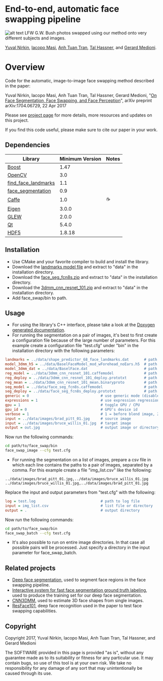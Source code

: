 # End-to-end, automatic face swapping pipeline
![alt text](https://yuvalnirkin.github.io/face_swap/images/face_swap_samples.jpg "Samples")
LFW G.W. Bush photos swapped using our method onto very different subjects and images.

[Yuval Nirkin](http://www.nirkin.com/), [Iacopo Masi](http://www-bcf.usc.edu/~iacopoma/), [Anh Tuan Tran](https://sites.google.com/site/anhttranusc/), [Tal Hassner](http://www.openu.ac.il/home/hassner/), and [Gerard Medioni](http://iris.usc.edu/people/medioni/index.html).
# Overview
Code for the automatic, image-to-image face swapping method described in the paper:

Yuval Nirkin, Iacopo Masi, Anh Tuan Tran, Tal Hassner, Gerard Medioni, "[On Face Segmentation, Face Swapping, and Face Perception](https://arxiv.org/abs/1704.06729)", arXiv preprint arXiv:1704.06729, 22 Apr 2017

Please see [project page](http://www.openu.ac.il/home/hassner/projects/faceswap/) for more details, more resources and updates on this project.

If you find this code useful, please make sure to cite our paper in your work.


## Dependencies
| Library                                                            | Minimum Version | Notes                                    |
|--------------------------------------------------------------------|-----------------|------------------------------------------|
| [Boost](http://www.boost.org/)                                     | 1.47            |                                          |
| [OpenCV](http://opencv.org/)                                       | 3.0             |                                          |
| [find_face_landmarks](https://github.com/YuvalNirkin/find_face_landmarks) | 1.1      |                                          |
| [face_segmentation](https://github.com/YuvalNirkin/face_segmentation) | 0.9          |                                          |
| [Caffe](https://github.com/BVLC/caffe)                             | 1.0             |☕️                                        |
| [Eigen](http://eigen.tuxfamily.org)                                | 3.0.0           |                                          |
| [GLEW](http://glew.sourceforge.net/)                               | 2.0.0           |                                          |
| [Qt](https://www.qt.io/)                                           | 5.4.0           |                                          |
| [HDF5](https://support.hdfgroup.org/HDF5/)                         | 1.8.18          |                                          |

## Installation
- Use CMake and your favorite compiler to build and install the library.
- Download the [landmarks model file](http://dlib.net/files/shape_predictor_68_face_landmarks.dat.bz2) and extract to "data" in the installation directory.
- Download the [face_seg_fcn8s.zip](https://github.com/YuvalNirkin/face_segmentation/releases/download/0.9/face_seg_fcn8s.zip) and extract to "data" in the installation directory.
- Download the [3dmm_cnn_resnet_101.zip](https://github.com/YuvalNirkin/face_swap/releases/download/0.9/3dmm_cnn_resnet_101.zip) and extract to "data" in the installation directory.
- Add face_swap/bin to path.

## Usage
- For using the library's C++ interface, please take a look at the [Doxygen generated documentation](https://yuvalnirkin.github.io/face_swap/).
- For running the segmentation on a pair of images, it's best to first create a configuration file because of the large number of parameters. For this example create a configuration file "test.cfg" under "bin" in the installation directory with the following parameters:
```Ini
landmarks = ../data/shape_predictor_68_face_landmarks.dat       # path to landmarks model file
model_3dmm_h5 = ../data/BaselFaceModel_mod_wForehead_noEars.h5  # path to 3DMM file (.h5)
model_3dmm_dat = ../data/BaselFace.dat                          # path to 3DMM file (.dat)
reg_model = ../data/3dmm_cnn_resnet_101.caffemodel              # path to 3DMM regression CNN model file (.caffemodel)
reg_deploy = ../data/3dmm_cnn_resnet_101_deploy.prototxt        # path to 3DMM regression CNN deploy file (.prototxt)
reg_mean = ../data/3dmm_cnn_resnet_101_mean.binaryproto         # path to 3DMM regression CNN mean file (.binaryproto)
seg_model = ../data/face_seg_fcn8s.caffemodel                   # path to face segmentation CNN model file (.caffemodel)
seg_deploy = ../data/face_seg_fcn8s_deploy.prototxt             # path to face segmentation CNN deploy file (.prototxt)
generic = 0                                 # use generic mode (disable shape regression)
expressions = 1                             # use expression regression
gpu = 1                                     # toggle GPU / CPU
gpu_id = 0                                  # GPU's device id
verbose = 1                                 # 1 = before blend image, 2 += projected meshes, 3 += landmarks, 4 += meshes ply
input = ../data/images/brad_pitt_01.jpg     # source image
input = ../data/images/bruce_willis_01.jpg  # target image
output = out.jpg                            # output image or directory
```
Now run the following commands:
```Bash
cd path/to/face_swap/bin
face_swap_image --cfg test.cfg
```
- For running the segmentation on a list of images, prepare a csv file in which each line contains the paths to a pair of images, separated by a comma. For this example create a file "img_list.csv" like the following:
```
../data/images/brad_pitt_01.jpg,../data/images/bruce_willis_01.jpg
../data/images/bruce_willis_01.jpg,../data/images/brad_pitt_01.jpg
```
Replace the input and output parameters from "test.cfg" with the following:
```Ini
log = test.log                              # path to log file
input = img_list.csv                        # list file or directory
output = .                                  # output directory
```
Now run the following commands:
```Bash
cd path/to/face_swap/bin
face_swap_batch --cfg test.cfg
```
- It's also possible to run on entire image directories. In that case all possible pairs will be processed. Just specify a directory in the input parameter for face_swap_batch.

## Related projects
- [Deep face segmentation](https://github.com/YuvalNirkin/face_segmentation), used to segment face regions in the face swapping pipeline.
- [Interactive system for fast face segmentation ground truth labeling](https://github.com/YuvalNirkin/face_video_segment), used to produce the training set for our deep face segmentation.
- [CNN3DMM](http://www.openu.ac.il/home/hassner/projects/CNN3DMM/), used to estimate 3D face shapes from single images.
- [ResFace101](http://www.openu.ac.il/home/hassner/projects/augmented_faces/), deep face recognition used in the paper to test face swapping capabilities. 

## Copyright
Copyright 2017, Yuval Nirkin, Iacopo Masi, Anh Tuan Tran, Tal Hassner, and Gerard Medioni 

The SOFTWARE provided in this page is provided "as is", without any guarantee made as to its suitability or fitness for any particular use. It may contain bugs, so use of this tool is at your own risk. We take no responsibility for any damage of any sort that may unintentionally be caused through its use.

